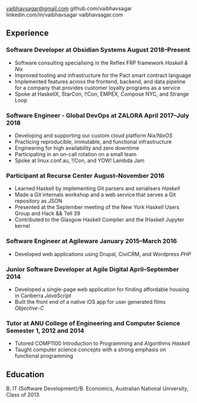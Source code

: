 vaibhavsagar@gmail.com  github.com/vaibhavsagar 
linkedin.com/in/vaibhavsagar  vaibhavsagar.com

## Experience

### Software Developer at Obsidian Systems August 2018–Present

  - Software consulting specialising in the Reflex FRP framework
    *Haskell & Nix*
  - Improved tooling and infrastructure for the Pact smart contract
    language
  - Implemented features across the frontend, backend, and data pipeline
    for a company that provides customer loyalty programs as a service
  - Spoke at HaskellX, StarCon, \!\!Con, EMPEX, Compose NYC, and Strange
    Loop

### Software Engineer - Global DevOps at ZALORA April 2017–July 2018

  - Developing and supporting our custom cloud platform *Nix/NixOS*
  - Practicing reproducible, immutable, and functional infrastructure
  - Engineering for high availability and zero downtime
  - Participating in an on-call rotation on a small team
  - Spoke at linux.conf.au, \!\!Con, and YOW\! Lambda Jam

### Participant at Recurse Center August–November 2016

  - Learned Haskell by implementing Git parsers and serialisers
    *Haskell*
  - Made a Git internals workshop and a web service that serves a Git
    repository as JSON
  - Presented at the September meeting of the New York Haskell Users
    Group and Hack && Tell 39
  - Contributed to the Glasgow Haskell Compiler and the IHaskell Jupyter
    kernel

### Software Engineer at Agileware January 2015–March 2016

  - Developed web applications using Drupal, CiviCRM, and Wordpress
    *PHP*

### Junior Software Developer at Agile Digital April–September 2014

  - Developed a single-page web application for finding affordable
    housing in Canberra *JavaScript*
  - Built the front end of a native iOS app for user generated films 
    *Objective-C*

### Tutor at ANU College of Engineering and Computer Science Semester 1, 2012 and 2014

  - Tutored COMP1100 Introduction to Programming and Algorithms
    *Haskell*
  - Taught computer science concepts with a strong emphasis on
    functional programming

## Education

B. IT (Software Development)/B. Economics, Australian National
University, Class of 2013.

